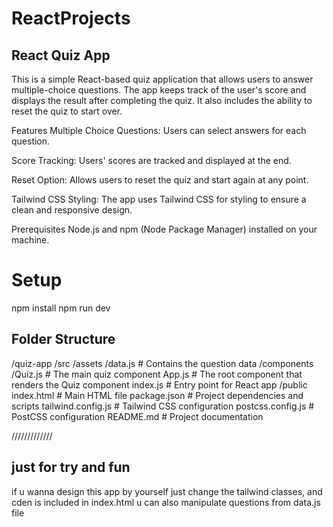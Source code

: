 # ReactProjects

## React Quiz App
This is a simple React-based quiz application that allows users to answer multiple-choice questions. The app keeps track of the user's score and displays the result after completing the quiz. It also includes the ability to reset the quiz to start over.

Features
Multiple Choice Questions: Users can select answers for each question.

Score Tracking: Users' scores are tracked and displayed at the end.

Reset Option: Allows users to reset the quiz and start again at any point.

Tailwind CSS Styling: The app uses Tailwind CSS for styling to ensure a clean and responsive design.

Prerequisites
Node.js and npm (Node Package Manager) installed on your machine.


# Setup

npm install
npm run dev


##  Folder Structure

/quiz-app
  /src
    /assets
      /data.js        # Contains the question data
    /components
      /Quiz.js        # The main quiz component
    App.js            # The root component that renders the Quiz component
    index.js          # Entry point for React app
  /public
    index.html        # Main HTML file
  package.json        # Project dependencies and scripts
  tailwind.config.js  # Tailwind CSS configuration
  postcss.config.js   # PostCSS configuration
  README.md           # Project documentation






/////////////
## just for try and fun

if u wanna design this app by yourself just change the tailwind classes, and cden is included in index.html
u can also manipulate questions from data.js file
